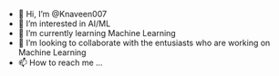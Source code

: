- 👋 Hi, I’m @Knaveen007
- 👀 I’m interested in AI/ML
- 🌱 I’m currently learning Machine Learning
- 💞️ I’m looking to collaborate with the entusiasts who are working on Machine Learning
- 📫 How to reach me ...

<!---
Knaveen007/Knaveen007 is a ✨ special ✨ repository because its `README.md` (this file) appears on your GitHub profile.
You can click the Preview link to take a look at your changes.
--->
